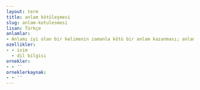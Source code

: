 ```yaml
---
layout: term
title: anlam kötüleşmesi
slug: anlam-kotulesmesi
lisan: Türkçe
anlamlar:
- Anlamı iyi olan bir kelimenin zamanla kötü bir anlam kazanması; anlam bayağılaşması
ozellikler:
- - isim
  - dil bilgisi
ornekler:
- - ''
orneklerkaynak:
- - ''
---
```

